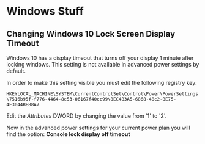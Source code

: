 # Windows Stuff #

## Changing Windows 10 Lock Screen Display Timeout ##

Windows 10 has a display timeout that turns off your display 1 minute after locking windows. This setting is not available in advanced power settings by default.

In order to make this setting visible you must edit the following registry key:

``` HKEYLOCAL_MACHINE\SYSTEM\CurrentControlSet\Control\Power\PowerSettings\7516b95f-f776-4464-8c53-06167f40cc99\8EC4B3A5-6868-48c2-BE75-4F3044BE88A7 ```

Edit the *Attributes* DWORD by changing the value from '1' to '2'.

Now in the advanced power settings for your current power plan you will find the option:
**Console lock display off timeout**
